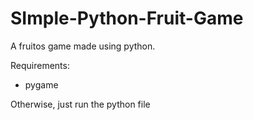 # SImple-Python-Fruit-Game
A fruitos game made using python.

Requirements:
- pygame

Otherwise, just run the python file
